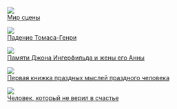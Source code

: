 ![](/books/humor_prose/Джером%20Клапка%20Джером/Мир%20сцены.jpg)  
[Мир сцены](/books/humor_prose/Джером%20Клапка%20Джером/Мир%20сцены)

![](/books/humor_prose/Джером%20Клапка%20Джером/Падение%20Томаса-Генpи.jpg)  
[Падение Томаса-Генpи](/books/humor_prose/Джером%20Клапка%20Джером/Падение%20Томаса-Генpи)

![](/books/humor_prose/Джером%20Клапка%20Джером/Памяти%20Джона%20Ингерфильда%20и%20жены%20его%20Анны.jpg)  
[Памяти Джона Ингерфильда и жены его Анны](/books/humor_prose/Джером%20Клапка%20Джером/Памяти%20Джона%20Ингерфильда%20и%20жены%20его%20Анны)

![](/books/humor_prose/Джером%20Клапка%20Джером/Первая%20книжка%20праздных%20мыслей%20праздного%20человека.jpg)  
[Первая книжка праздных мыслей праздного человека](/books/humor_prose/Джером%20Клапка%20Джером/Первая%20книжка%20праздных%20мыслей%20праздного%20человека)

![](/books/humor_prose/Джером%20Клапка%20Джером/Человек,%20который%20не%20верил%20в%20счастье.jpg)  
[Человек, который не верил в счастье](/books/humor_prose/Джером%20Клапка%20Джером/Человек,%20который%20не%20верил%20в%20счастье)

